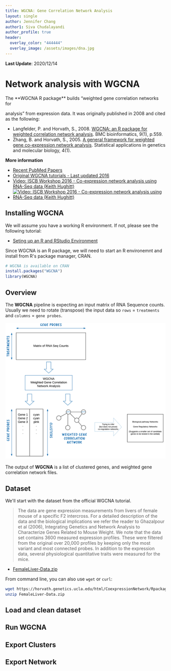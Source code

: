 ```yaml
---
title: WGCNA: Gene Correlation Network Analysis
layout: single
author: Jennifer Chang
author1: Siva Chudalayandi
author_profile: true
header:
  overlay_color: "444444"
  overlay_image: /assets/images/dna.jpg
---
```


<!--
# The hypothesis

So you have completed an experiment, collecting RNA-seq data across several biological treatments. You may have perfermed differential gene expression analysis (with DESeq2 or similar software) to identify the up and down expressed genes. But how can you relate these up and down expressed genes into a biological story, or gene regulation model?

Assuming that genes that are positively regulating each other will be co-expressed, we can build a hypothesis of a gene-regulation network from a gene correlation network. Warning, the correlation network does not prove co-regulation. Further biological (such as loss-of-function) experiments are required. However, identifying the possible gene-regulation network can indicate which genes to test for co-regulation. 
-->

**Last Update**: 2020/12/14 <!--<br/>
**R Markdown**: [WGCNA.Rmd](WGCNA.Rmd)-->

# Network analysis with WGCNA

<!--
While there are multiple ways to build a co-expression network, we will focus on WGCNA to provide the motivation and framework.--> The **WGCNA R package** builds “weighted gene correlation networks for
analysis” from expression data. It was originally published in 2008 and cited as the following:

  * Langfelder, P. and Horvath, S., 2008. [WGCNA: an R package for
    weighted correlation network
    analysis](https://bmcbioinformatics.biomedcentral.com/articles/10.1186/1471-2105-9-559).
    BMC bioinformatics, 9(1), p.559.
  * Zhang, B. and Horvath, S., 2005. [A general framework for weighted
    gene co-expression network
    analysis](https://pubmed.ncbi.nlm.nih.gov/16646834/). Statistical
    applications in genetics and molecular biology, 4(1).

<!--
WGCNA continues to be used for many recent papers. Example papers include analyzing gray leaf disease response ([Yu
et
al, 2018](https://bmcgenomics.biomedcentral.com/articles/10.1186/s12864-018-5072-4#Sec2))
and development/nutrient/metabolism/stress response ([Ma et
al, 2017](https://pubmed.ncbi.nlm.nih.gov/28764653/)). 
-->

**More information**

  * [Recent PubMed Papers](https://pubmed.ncbi.nlm.nih.gov/?term=wgcna&sort=date)
  * [Original WGCNA
    tutorials - Last updated 2016](https://horvath.genetics.ucla.edu/html/CoexpressionNetwork/Rpackages/WGCNA/Tutorials/)
  * [Video: ISCB Workshop 2016 - Co-expression network analysis using RNA-Seq data (Keith Hughitt)](https://youtu.be/OdqDE5EJSlA)
  * [![Video: ISCB Workshop 2016 - Co-expression network analysis using RNA-Seq data (Keith Hughitt)](https://img.youtube.com/vi/OdqDE5EJSlA/0.jpg)](https://youtu.be/OdqDE5EJSlA)

## Installing WGCNA

We will assume you have a working R environment. If not, please see the following tutorial:

* [Seting up an R and RStudio Environment](../../../dataWrangling/R/r-setup.md)

Since WGCNA is an R package, we will need to start an R environemnt and install from R's package manager, CRAN.

``` r
# WGCNA is available on CRAN
install.packages("WGCNA")
library(WGCNA)
```

## Overview ##

The **WGCNA** pipeline is expecting an input matrix of RNA Sequence counts. Usually we need to rotate (transpose) the input data so `rows` = `treatments` and `columns` = `gene probes`.

![WGCNA Overview](Assets/wgcna_overview.png)

The output of **WGCNA** is a list of clustered genes, and weighted gene correlation network files.

## Dataset

We'll start with the dataset from the official WGCNA tutorial.

> The data are gene expression measurements from livers of female mouse of a specific F2 intercross. For a detailed description of the data and the biological implications we refer the reader to Ghazalpour et al (2006), Integrating Genetics and Network Analysis to Characterize Genes Related to Mouse Weight. We note that the data set contains 3600 measured expression profiles. These were filtered from the original over 20,000 profiles by keeping only the most variant and most connected probes. In addition to the expression data, several physiological quantitative traits were measured for the mice.

* [FemaleLiver-Data.zip](FemaleLiver-Data.zip)

From command line, you can also use `wget` or `curl`:

``` bash
wget https://horvath.genetics.ucla.edu/html/CoexpressionNetwork/Rpackages/WGCNA/Tutorials/FemaleLiver-Data.zip
unzip FemaleLiver-Data.zip
```

## Load and clean dataset

## Run WGCNA

## Export Clusters

## Export Network

